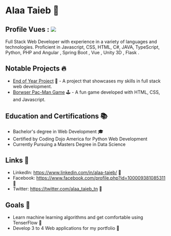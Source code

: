 # Alaa Taieb 🚀
## Profile Vues : ![](https://komarev.com/ghpvc/?username=Alaa-Taieb)

Full Stack Web Developer with experience in a variety of languages and technologies. Proficient in Javascript, CSS, HTML, C#, JAVA, TypeScript, Python, PHP and Angular , Spring Boot , Vue ,  Unity 3D , Flask .

## Notable Projects 🔥

- [End of Year Project](https://github.com/Alaa-Taieb/alaa-taieb-MDW-2022) 🚀 - A project that showcases my skills in full stack web development.
- [Borwser Pac-Man Game](https://github.com/Alaa-Taieb/AlaaTaieb_Assignment_Pacman) 🕹️ - A fun game developed with HTML, CSS, and Javascript.

## Education and Certifications 📚

- Bachelor's degree in Web Development 🎓
- Certified by Coding Dojo America for Python Web Development
- Currently Pursuing a Masters Degree in Data Science

## Links 🔗
- LinkedIn: https://www.linkedin.com/in/alaa-taieb/ 🔗
- Facebook: https://www.facebook.com/profile.php?id=100009381085311 🔗
- Twitter: https://twitter.com/alaa_taieb_tn 🔗

## Goals 🎯
- Learn machine learning algorithms and get comfortable using TenserFlow 🧠
- Develop 3 to 4 Web applications for my portfolio 📱


